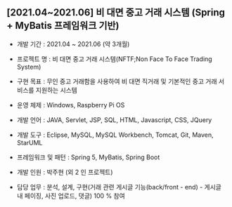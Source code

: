 ## [2021.04~2021.06] 비 대면 중고 거래 시스템 (Spring + MyBatis 프레임워크 기반)

* 개발 기간 : 2021.04 ~ 2021.06 (약 3개월)

* 프로젝트 명 : 비 대면 중고 거래 시스템(NFTF;Non Face To Face Trading System)

* 구현 목표	: 무인 중고 거래함을 사용하여 비 대면 직거래 및 기본적인 중고 거래 서비스를 지원하는 시스템

* 운영 체제 : Windows, Raspberry Pi OS

* 개발 언어	: JAVA, Servlet, JSP, SQL, HTML, Javascript, CSS, JQuery

* 개발 도구	: Eclipse, MySQL, MySQL Workbench, Tomcat, Git, Maven, StarUML

* 프레임워크 및 패턴 : Spring 5, MyBatis, Spring Boot

* 개발 인원	: 박주현 (외 2 인 프로젝트)

* 담당 업무	: 분석, 설계, 구현(거래 관련 게시글 기능(back/front - end) - 게시글 내 페이징, 사진 업로드, 댓글) 100 % 참여

